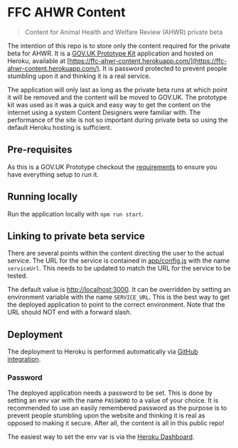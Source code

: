 # FFC AHWR Content

> Content for Animal Health and Welfare Review (AHWR) private beta

The intention of this repo is to store only the content required for the
private beta for AHWR. It is a
[GOV.UK Prototype Kit](https://govuk-prototype-kit.herokuapp.com/docs)
application and hosted on Heroku, available at
[https://ffc-ahwr-content.herokuapp.com/](https://ffc-ahwr-content.herokuapp.com/).
It is password protected to prevent people stumbling upon it and thinking it is
a real service.

The application will only last as long as the private beta runs at which point
it will be removed and the content will be moved to GOV.UK. The prototype kit
was used as it was a quick and easy way to get the content on the internet
using a system Content Designers were familiar with. The performance of the
site is not so important during private beta so using the default Heroku
hosting is sufficient.

## Pre-requisites

As this is a GOV.UK Prototype checkout the
[requirements](https://govuk-prototype-kit.herokuapp.com/docs/install/requirements.md)
to ensure you have everything setup to run it.

## Running locally

Run the application locally with `npm run start`.

## Linking to private beta service

There are several points within the content directing the user to the actual
service. The URL for the service is contained in [app/config.js](app/config.js)
with the name `serviceUrl`. This needs to be updated to match the URL for the
service to be tested.

The default value is [http://localhost:3000](http://localhost:3000). It can be
overridden by setting an environment variable with the name `SERVICE_URL`. This
is the best way to get the deployed application to point to the correct
environment. Note that the URL should NOT end with a forward slash.

## Deployment

The deployment to Heroku is performed automatically via
[GitHub integration](https://devcenter.heroku.com/articles/github-integration).

### Password

The deployed application needs a password to be set. This is done by setting an
env var with the name `PASSWORD` to a value of your choice. It is recommended
to use an easily remembered password as the purpose is to prevent people
stumbling upon the website and thinking it is real as opposed to making it
secure. After all, the content is all in this public repo!

The easiest way to set the env var is via the
[Heroku Dashboard](https://devcenter.heroku.com/articles/config-vars#using-the-heroku-dashboard).
